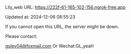 Lily_web URL: https://222f-61-165-102-156.ngrok-free.app

Updated at: 2024-12-06 08:55:23

If you cannot open this URL, the server might be down.

Please contact: 

goley04@foxmail.com Or Wechat:GL_yeaH